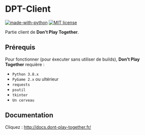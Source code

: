 # DPT-Client
[![made-with-python](https://img.shields.io/badge/Made%20with-Python-1f425f.svg)](https://www.python.org/)
[![MIT license](https://img.shields.io/badge/License-MIT-blue.svg)](https://lbesson.mit-license.org/)

Partie client de **Don't Play Together**.

## Prérequis
Pour fonctionner (pour éxecuter sans utiliser de builds), **Don't Play Together** requière :
* `Python 3.8.x`
* `PyGame 2.x` ou ultérieur
* `requests`
* `psutil`
* `tkinter`
* `Un cerveau`

## Documentation
Cliquez : http://docs.dont-play-together.fr/

